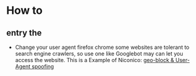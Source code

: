# How to

## entry the

* Change your user agent
firefox chrome
some websites are tolerant to search engine crawlers, so use one like Googlebot may can let you access the website. This is a Example of Niconico: [geo-block & User-Agent spoofing](https://mmaker.moe/2025/01/niconico-geo-block-user-agent-spoofing/)

